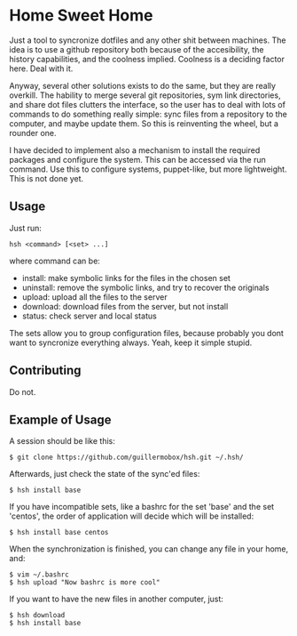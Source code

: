 Home Sweet Home
===============

Just a tool to syncronize dotfiles and any other shit between machines. The
idea is to use a github repository both because of the accesibility, the
history capabilities, and the coolness implied.  Coolness is a deciding factor
here. Deal with it.

Anyway, several other solutions exists to do the same, but they are really
overkill. The hability to merge several git repositories, sym link directories,
and share dot files clutters the interface, so the user has to deal with lots
of commands to do something really simple: sync files from a repository to the
computer, and maybe update them. So this is reinventing the wheel, but a
rounder one.

I have decided to implement also a mechanism to install the required packages
and configure the system. This can be accessed via the run command. Use this to
configure systems, puppet-like, but more lightweight. This is not done yet.

Usage
-----

Just run:

    hsh <command> [<set> ...]

where command can be:

  * install: make symbolic links for the files in the chosen set
  * uninstall: remove the symbolic links, and try to recover the originals
  * upload: upload all the files to the server
  * download: download files from the server, but not install
  * status: check server and local status

The sets allow you to group configuration files, because probably you dont
want to syncronize everything always. Yeah, keep it simple stupid.

Contributing
------------

Do not.

Example of Usage
----------------

A session should be like this:

    $ git clone https://github.com/guillermobox/hsh.git ~/.hsh/

Afterwards, just check the state of the sync'ed files:

    $ hsh install base

If you have incompatible sets, like a bashrc for the set 'base' and the set
'centos', the order of application will decide which will be installed:

    $ hsh install base centos

When the synchronization is finished, you can change any file in your home,
and:

    $ vim ~/.bashrc
    $ hsh upload "Now bashrc is more cool"

If you want to have the new files in another computer, just:

    $ hsh download
    $ hsh install base
